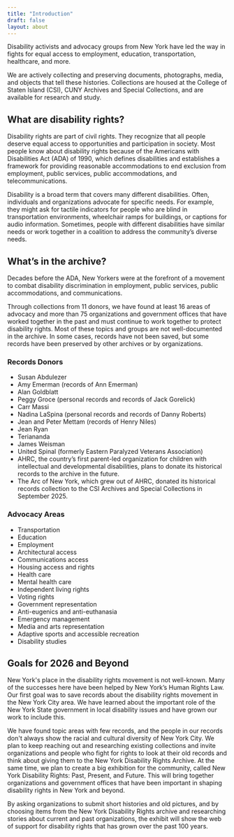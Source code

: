 ```yaml
---
title: "Introduction"
draft: false
layout: about
---
```

Disability activists and advocacy groups from New York have led the way in fights for equal access to employment, education, transportation, healthcare, and more.

We are actively collecting and preserving documents, photographs, media, and objects that tell these histories. Collections are housed at the College of Staten Island (CSI), CUNY Archives and Special Collections, and are available for research and study.

## What are disability rights?

Disability rights are part of civil rights. They recognize that all people deserve equal access to opportunities and participation in society. Most people know about disability rights because of the Americans with Disabilities Act (ADA) of 1990, which defines disabilities and establishes a framework for providing reasonable accommodations to end exclusion from employment, public services, public accommodations, and telecommunications.

Disability is a broad term that covers many different disabilities. Often, individuals and organizations advocate for specific needs. For example, they might ask for tactile indicators for people who are blind in transportation environments, wheelchair ramps for buildings, or captions for audio information. Sometimes, people with different disabilities have similar needs or work together in a coalition to address the community’s diverse needs.

## What’s in the archive?

Decades before the ADA, New Yorkers were at the forefront of a movement to combat disability discrimination in employment, public services, public accommodations, and communications.

Through collections from 11 donors, we have found at least 16 areas of advocacy and more than 75 organizations and government offices that have worked together in the past and must continue to work together to protect disability rights. Most of these topics and groups are not well-documented in the archive. In some cases, records have not been saved, but some records have been preserved by other archives or by organizations.

### Records Donors

- Susan Abdulezer
- Amy Emerman (records of Ann Emerman)
- Alan Goldblatt
- Peggy Groce (personal records and records of Jack Gorelick)
- Carr Massi
- Nadina LaSpina (personal records and records of Danny Roberts)
- Jean and Peter Mettam (records of Henry Niles)
- Jean Ryan
- Teriananda
- James Weisman
- United Spinal (formerly Eastern Paralyzed Veterans Association)
- AHRC, the country’s first parent-led organization for children with intellectual and developmental disabilities, plans to donate its historical records to the archive in the future.
- The Arc of New York, which grew out of AHRC, donated its historical records collection to the CSI Archives and Special Collections in September 2025.

### Advocacy Areas

- Transportation
- Education
- Employment
- Architectural access
- Communications access
- Housing access and rights
- Health care
- Mental health care
- Independent living rights
- Voting rights
- Government representation
- Anti-eugenics and anti-euthanasia
- Emergency management
- Media and arts representation
- Adaptive sports and accessible recreation
- Disability studies

## Goals for 2026 and Beyond

New York's place in the disability rights movement is not well-known. Many of the successes here have been helped by New York’s Human Rights Law. Our first goal was to save records about the disability rights movement in the New York City area. We have learned about the important role of the New York State government in local disability issues and have grown our work to include this.

We have found topic areas with few records, and the people in our records don't always show the racial and cultural diversity of New York City. We plan to keep reaching out and researching existing collections and invite organizations and people who fight for rights to look at their old records and think about giving them to the New York Disability Rights Archive. At the same time, we plan to create a big exhibition for the community, called New York Disability Rights: Past, Present, and Future. This will bring together organizations and government offices that have been important in shaping disability rights in New York and beyond.

By asking organizations to submit short histories and old pictures, and by choosing items from the New York Disability Rights archive and researching stories about current and past organizations, the exhibit will show the web of support for disability rights that has grown over the past 100 years.
